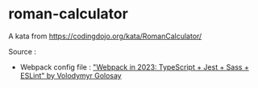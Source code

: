 # roman-calculator

A kata from https://codingdojo.org/kata/RomanCalculator/



Source : 

- Webpack config file : ["Webpack in 2023: TypeScript + Jest + Sass + ESLint" by Volodymyr Golosay](https://javascript.plainenglish.io/webpack-in-2021-typescript-jest-sass-eslint-7b4640842e27)
